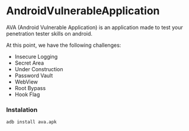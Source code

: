 # AndroidVulnerableApplication

AVA (Android Vulnerable Application) is an application made to test your penetration tester skills on android.

At this point, we have the following challenges:

* Insecure Logging
* Secret Area
* Under Construction
* Password Vault
* WebView
* Root Bypass
* Hook Flag

### Instalation
```
adb install ava.apk
```
